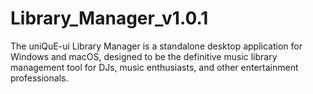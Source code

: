 # Library_Manager_v1.0.1
The uniQuE-ui Library Manager is a standalone desktop application for Windows and macOS, designed to be the definitive music library management tool for DJs, music enthusiasts, and other entertainment professionals.

